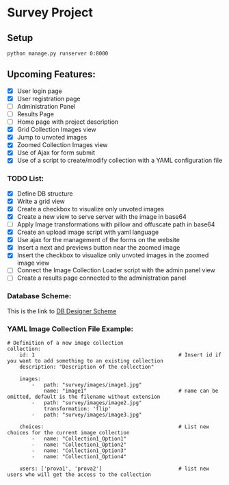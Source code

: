 # Survey Project

## Setup
`python manage.py runserver 0:8000`

## Upcoming Features:
- [X] User login page
- [X] User registration page
- [ ] Administration Panel
- [ ] Results Page
- [ ] Home page with project description
- [X] Grid Collection Images view
- [X] Jump to unvoted images
- [X] Zoomed Collection Images view
- [X] Use of Ajax for form submit
- [X] Use of a script to create/modify collection with a YAML configuration file 

### TODO List:
- [X] Define DB structure
- [X] Write a grid view
- [X] Create a checkbox to visualize only unvoted images
- [X] Create a new view to serve server with the image in base64
- [ ] Apply Image transformations with pillow and offuscate path in base64
- [X] Create an upload image script with yaml language
- [X] Use ajax for the management of the forms on the website
- [X] Insert a next and previews button near the zoomed image
- [X] Insert the checkbox to visualize only unvoted images in the zoomed image view
- [ ] Connect the Image Collection Loader script with the admin panel view
- [ ] Create a results page connected to the administration panel

### Database Scheme:
This is the link to [DB Designer Scheme](https://dbdesigner.page.link/egjKR3X2GqZGYSDZ8)

### YAML Image Collection File Example:
```
# Definition of a new image collection
collection:
    id: 1                                               # Insert id if you want to add something to an existing collection
    description: "Description of the collection"

    images:
        -   path: "survey/images/image1.jpg"
            name: "image1"                              # name can be omitted, default is the filename without extension
        -   path: "survey/images/image2.jpg"
            transformation: 'flip'
        -   path: "survey/images/image3.jpg"

    choices:                                            # List new choices for the current image collection
        -   name: "Collection1_Option1"
        -   name: "Collection1_Option2"
        -   name: "Collection1_Option3"
        -   name: "Collection1_Option4"

    users: ['prova1', 'prova2']                         # list new users who will get the access to the collection
```